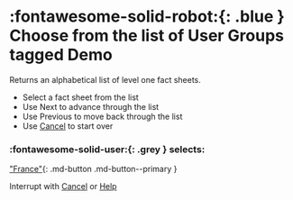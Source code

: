 # :fontawesome-solid-robot:{: .blue } Choose from the list of User Groups tagged Demo

Returns an alphabetical list of level one fact sheets. 

- Select a fact sheet from the list
- Use Next to advance through the list
- Use Previous to move back through the list
- Use [Cancel](../cancel/) to start over

### :fontawesome-solid-user:{: .grey } selects:

["France"](../user-group-found/){: .md-button .md-button--primary }

Interrupt with [Cancel](../cancel/) or [Help](../help/)
